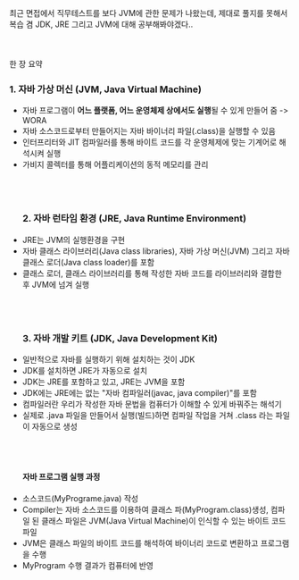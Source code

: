 <p>최근 면접에서 직무테스트를 보다 JVM에 관한 문제가 나왔는데, 제대로 풀지를 못해서 복습 겸 JDK, JRE 그리고 JVM에 대해 공부해봐야겠다.. <br /><img alt="" src="https://velog.velcdn.com/images/kimyongwook98/post/3688e27a-67a6-4c2a-94fa-68b73600fd2b/image.png" /> <br /><br /><br /><br />
한 장 요약
<img alt="" src="https://velog.velcdn.com/images/kimyongwook98/post/a885073e-caa4-46f0-942b-a3c150c276bf/image.png" /> <br /></p>
<h3 id="1-자바-가상-머신-jvm-java-virtual-machine">1. 자바 가상 머신 (JVM, Java Virtual Machine)</h3>
<ul>
<li>자바 프로그램이 <strong>어느 플랫폼, 어느 운영체제 상에서도 실행</strong>될 수 있게 만들어 줌 -&gt; WORA</li>
<li>자바 소스코드로부터 만들어지는 자바 바이너리 파일(.class)을 실행할 수 있음</li>
<li>인터프리터와 JIT 컴파일러를 통해 바이트 코드를 각 운영체제에 맞는 기계어로 해석시켜 실행</li>
<li>가비지 콜렉터를 통해 어플리케이션의 동적 메모리를 관리 <br /><br /><br /><br /><h3 id="2-자바-런타임-환경-jre-java-runtime-environment">2. 자바 런타임 환경 (JRE, Java Runtime Environment)</h3>
</li>
<li>JRE는 JVM의 실행환경을 구현 </li>
<li>자바 클래스 라이브러리(Java class libraries), 자바 가상 머신(JVM) 그리고 자바 클래스 로더(Java class loader)를 포함</li>
<li>클래스 로더, 클래스 라이브러리를 통해 작성한 자바 코드를 라이브러리와 결합한 후 JVM에 넘겨 실행 <br /><br /><br /><br /><h3 id="3-자바-개발-키트-jdk-java-development-kit">3. 자바 개발 키트 (JDK, Java Development Kit)</h3>
</li>
<li>일반적으로 자바를 실행하기 위해 설치하는 것이 JDK</li>
<li>JDK를 설치하면 JRE가 자동으로 설치 </li>
<li>JDK는 JRE를 포함하고 있고, JRE는 JVM을 포함</li>
<li>JDK에는 JRE에는 없는 &quot;자바 컴파일러(javac, java compiler)&quot;를 포함</li>
<li>컴파일러란 우리가 작성한 자바 문법을 컴퓨터가 이해할 수 있게 바꿔주는 해석기</li>
<li>실제로 .java 파일을 만들어서 실행(빌드)하면 컴파일 작업을 거쳐 .class 라는 파일이 자동으로 생성 <br /><br /><br /><br /><h4 id="자바-프로그램-실행-과정">자바 프로그램 실행 과정</h4>
<img alt="" src="https://velog.velcdn.com/images/kimyongwook98/post/fe1e14d6-3e8f-4f9e-81e9-2ed360514380/image.PNG" /></li>
<li>소스코드(MyPrograme.java) 작성</li>
<li>Compiler는 자바 소스코드를 이용하여 클래스 파(MyProgram.class)생성, 컴파일 된 클래스 파일은 JVM(Java Virtual Machine)이 인식할 수 있는 바이트 코드 파일</li>
<li>JVM은 클래스 파일의 바이트 코드를 해석하여 바이너리 코드로 변환하고 프로그램을 수행</li>
<li>MyProgram 수행 결과가 컴퓨터에 반영</li>
</ul>